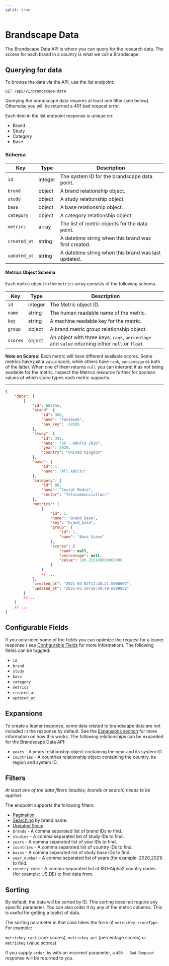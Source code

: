 ```yaml
---
split: true
---
```


# Brandscape Data

The Brandscape Data API is where you can query for the research data. The scores for each brand in a country is what we
call a Brandscape.

## Querying for data

To browse the data via the API, use the list endpoint:

```http request
GET /api/v1/brandscape-data
```

Querying the brandscape data requires at least one filter (see below). Otherwise you will be returned a 401 bad request
error.

Each item in the list endpoint response is unique on:

- Brand
- Study
- Category
- Base

### Schema

| Key | Type | Description |
| --- | ---- | ----------- |
| `id` | integer | The system ID for the brandscape data point. |
| `brand` | object | A brand relationship object. |
| `study` | object | A study relationship object. |
| `base` | object | A base relationship object. |
| `category` | object | A category relationship object. |
| `metrics` | array | The list of metric objects for the data point. |
| `created_at` | string | A datetime string when this brand was first created. |
| `updated_at` | string | A datetime string when this brand was last updated. |

#### Metrics Object Schema

Each metric object in the `metrics` array consists of the following schema.

| Key | Type | Description |
| --- | ---- | ----------- |
| `id` | integer | The Metric object ID. |
| `name` | string | The human readable name of the metric. |
| `key` | string | A machine readable key for the metric. |
| `group` | object | A brand metric group relationship object. |
| `scores` | object | An object with three keys: `rank`, `percentage` and `value` returning either `null` or `float` |

**Note on Scores:** Each metric will have different available scores. Some metrics have just a `value` score, while
others have `rank`, `percentage` or both of the latter. When one of them returns `null` you can interpret it as not
being available for the metric. Inspect the Metrics resource further for boolean values of which score types each metric
supports.

---

```json
{
    "data": [
        {
            "id": 865156,
            "brand": {
                "id": 368,
                "name": "Facebook",
                "bav_key": -18585
            },
            "study": {
                "id": 381,
                "name": "UK - Adults 2020",
                "year": 2020,
                "country": "United Kingdom"
            },
            "base": {
                "id": 1,
                "name": "All Adults"
            },
            "category": {
                "id": 88,
                "name": "Social Media",
                "sector": "Telecommunications"
            },
            "metrics": [
                {
                    "id": 1,
                    "name": "Brand Base",
                    "key": "brand_base",
                    "group": {
                        "id": 1,
                        "name": "Base Sizes"
                    },
                    "scores": {
                        "rank": null,
                        "percentage": null,
                        "value": 100.255100000000000
                    }
                }
                // ...
            ],
            "created_at": "2021-03-02T11:28:21.000000Z",
            "updated_at": "2021-03-26T10:49:49.000000Z"
        }
        //...
    ]
    // ...
}
```

## Configurable Fields

If you only need some of the fields you can optimize the request for a leaner response (
see [Configurable Fields](../customizing/fields.md) for more information). The following fields can be toggled:

- `id`
- `brand`
- `study`
- `base`
- `category`
- `metrics`
- `created_at`
- `updated_at`

## Expansions

To create a leaner response, some data related to brandscape data are not included in the response by default. See
the [Expansions section](../customizing/includes.md) for more information on how this works. The following relationships can be
expanded for the Brandscape Data API:

- `years` - A years relationship object containing the year and its system ID.
- `countries` - A countries relationship object containing the country, its region and system ID.

## Filters

*At least one of the data filters (studies, brands or search) needs to be applied.*

The endpoint supports the following filters:

- [Pagination](../pagination.md)
- [Searching](../customizing/filters.md) by brand name.
- [Updated Since](../customizing/filters.md)
- `brands` - A comma separated list of brand IDs to find.
- `studies` - A comma separated list of study IDs to find.
- `years` - A comma separated list of year IDs to find.
- `countries` - A comma separated list of country IDs to find.
- `bases` - A comma separated list of study base IDs to find.
- `year_number` - A comma separated list of years (for example: 2020,2021) to find.
- `country_code` - A comma-separated list of ISO-Alpha2 country codes (for example: US,DE) to find data from.

## Sorting

By default, the data will be sorted by ID. This sorting does not require any specific parameter. You can also order it
by any of the metric columns. This is useful for getting a toplist of data.

The sorting parameter in that case takes the form of `metricKey_scoreType`. For example:

`metrickey_rank` (rank scores), `metrickey_pct` (percentage scores) or `metrickey` (value scores)

If you supply `order_by` with an incorrect parameter, a `400 - Bad Request` response will be returned to you.
